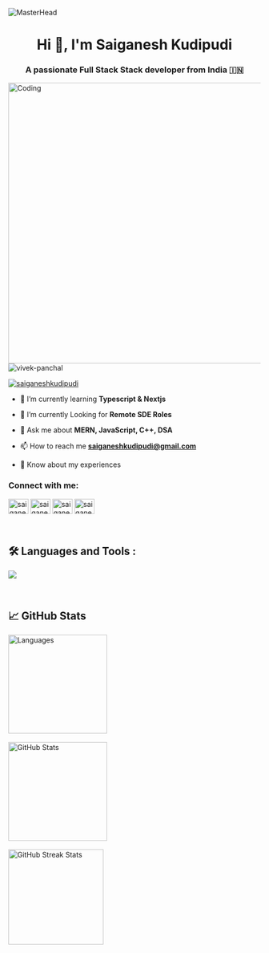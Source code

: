 ![MasterHead](https://repository-images.githubusercontent.com/588181932/e36ec678-7984-4cdd-8e4c-a3932772ff8e)
<h1 align="center">Hi 👋, I'm Saiganesh Kudipudi</h1>
<h3 align="center">A passionate Full Stack Stack developer from India 🇮🇳 </h3>
<img align="right"  alt="Coding" width="560" src="https://i.pinimg.com/originals/3e/9d/52/3e9d52bc38fa287a4cf10dcf8139076d.gif">


<p align="left"> <img src="https://komarev.com/ghpvc/?username=Saiganesh-001&label=Profile%20views&color=0e75b6&style=flat" alt="vivek-panchal" /> </p>

<p align="left"> <a href="https://www.linkedin.com/in/saiganesh001" target="blank"><img src="https://img.shields.io/twitter/follow/Saiganesh-001?logo=linkdin&style=for-the-badge" alt="saiganeshkudipudi" /></a> </p>

- 🔭 I’m currently learning **Typescript & Nextjs**

- 🔭 I’m currently Looking for **Remote SDE Roles**

- 💬 Ask me about **MERN, JavaScript, C++, DSA**

- 📫 How to reach me **saiganeshkudipudi@gmail.com**

- 📄 Know about my experiences []()

<h3 align="left">Connect with me:</h3>
<p align="left">
<a href="https://x.com/Saiganesh_001" target="blank"><img align="center" src="https://raw.githubusercontent.com/rahuldkjain/github-profile-readme-generator/master/src/images/icons/Social/twitter.svg" alt="saiganeshkudipudi" height="30" width="40" /></a>
<a href="https://linkedin.com/in/saiganesh001" target="blank"><img align="center" src="https://raw.githubusercontent.com/rahuldkjain/github-profile-readme-generator/master/src/images/icons/Social/linked-in-alt.svg" alt="saiganeshkudipudi" height="30" width="40" /></a>
<a href="https://www.instagram.com/k.sai_ganesh" target="blank"><img align="center" src="https://raw.githubusercontent.com/rahuldkjain/github-profile-readme-generator/master/src/images/icons/Social/instagram.svg" alt="saiganeshkudipudi" height="30" width="40" /></a>
<a href="https://leetcode.com/u/Saiganesh_001/" target="blank"><img align="center" src="https://raw.githubusercontent.com/rahuldkjain/github-profile-readme-generator/master/src/images/icons/Social/leet-code.svg" alt="saiganeshkudipudi" height="30" width="40" /></a>
</p>
<br>
<div id="badges">

## 🛠️ Languages and Tools :
<p>
  <a href="https://skillicons.dev">
   <img src="https://skillicons.dev/icons?i=javascript,typescript,react,nextjs,nodejs,express,mongodb,html,css,tailwind,scss,cpp,kotlin,firebase,git,github"/>
  </a>
</p>
</div>
<br>

## 📈 GitHub Stats
<div style="display: flex;">
    <div style="margin-right: 10px;">
         <img src="https://github-readme-stats.vercel.app/api/top-langs/?username=Saiganesh-001&layout=compact&theme=highcontrast" alt="Languages" style="height: 197px;"><br> <br>
         <img src="https://github-readme-stats.vercel.app/api?username=Saiganesh-001&show_icons=true&theme=highcontrast" alt="GitHub Stats" style="height: 197px;"> <br> <br>
        <img src="https://github-readme-streak-stats.herokuapp.com/?user=Saiganesh-001&theme=highcontrast" alt="GitHub Streak Stats" style="height: 190px;">
    </div>
</div>
<br>
